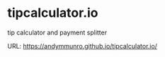 # tipcalculator.io
tip calculator and payment splitter

URL: https://andymmunro.github.io/tipcalculator.io/
